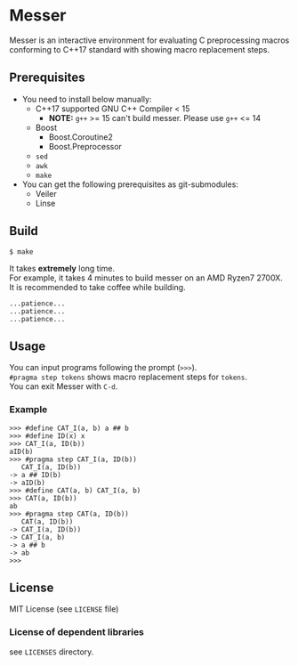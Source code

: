 # Messer

Messer is an interactive environment for evaluating C preprocessing macros conforming to C++17 standard with showing macro replacement steps.

## Prerequisites

- You need to install below manually:
    - C++17 supported GNU C++ Compiler < 15
        - **NOTE:** `g++` >= 15 can't build messer. Please use `g++` <= 14
    - Boost
        - Boost.Coroutine2
        - Boost.Preprocessor
    - `sed`
    - `awk`
    - `make`
- You can get the following prerequisites as git-submodules:
    - Veiler
    - Linse

## Build

```shell-session
$ make
```

It takes **extremely** long time.  
For example, it takes 4 minutes to build messer on an AMD Ryzen7 2700X.  
It is recommended to take coffee while building.

```
...patience...
...patience...
...patience...
```

## Usage

You can input programs following the prompt (`>>>`).  
`#pragma step tokens` shows macro replacement steps for `tokens`.  
You can exit Messer with `C-d`.

### Example

```
>>> #define CAT_I(a, b) a ## b
>>> #define ID(x) x
>>> CAT_I(a, ID(b))
aID(b)
>>> #pragma step CAT_I(a, ID(b))
   CAT_I(a, ID(b))
-> a ## ID(b)
-> aID(b)
>>> #define CAT(a, b) CAT_I(a, b)
>>> CAT(a, ID(b))
ab
>>> #pragma step CAT(a, ID(b))
   CAT(a, ID(b))
-> CAT_I(a, ID(b))
-> CAT_I(a, b)
-> a ## b
-> ab
>>> 
```

## License

MIT License (see `LICENSE` file)

### License of dependent libraries

see `LICENSES` directory.
